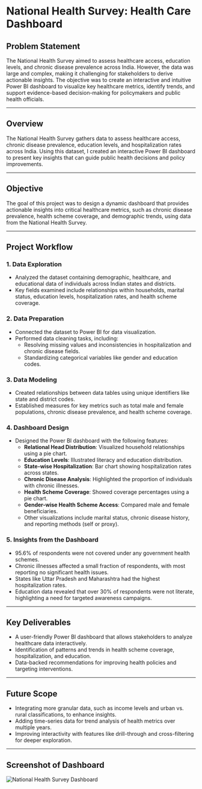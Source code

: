 # National Health Survey: Health Care Dashboard  

## Problem Statement  
The National Health Survey aimed to assess healthcare access, education levels, and chronic disease prevalence across India. However, the data was large and complex, making it challenging for stakeholders to derive actionable insights. The objective was to create an interactive and intuitive Power BI dashboard to visualize key healthcare metrics, identify trends, and support evidence-based decision-making for policymakers and public health officials.  

---

## Overview  
The National Health Survey gathers data to assess healthcare access, chronic disease prevalence, education levels, and hospitalization rates across India. Using this dataset, I created an interactive Power BI dashboard to present key insights that can guide public health decisions and policy improvements.  

---

## Objective  
The goal of this project was to design a dynamic dashboard that provides actionable insights into critical healthcare metrics, such as chronic disease prevalence, health scheme coverage, and demographic trends, using data from the National Health Survey.  

---

## Project Workflow  

### 1. Data Exploration  
- Analyzed the dataset containing demographic, healthcare, and educational data of individuals across Indian states and districts.  
- Key fields examined include relationships within households, marital status, education levels, hospitalization rates, and health scheme coverage.  

### 2. Data Preparation  
- Connected the dataset to Power BI for data visualization.  
- Performed data cleaning tasks, including:  
  - Resolving missing values and inconsistencies in hospitalization and chronic disease fields.  
  - Standardizing categorical variables like gender and education codes.  

### 3. Data Modeling  
- Created relationships between data tables using unique identifiers like state and district codes.  
- Established measures for key metrics such as total male and female populations, chronic disease prevalence, and health scheme coverage.  

### 4. Dashboard Design  
- Designed the Power BI dashboard with the following features:  
  - **Relational Head Distribution**: Visualized household relationships using a pie chart.  
  - **Education Levels**: Illustrated literacy and education distribution.  
  - **State-wise Hospitalization**: Bar chart showing hospitalization rates across states.  
  - **Chronic Disease Analysis**: Highlighted the proportion of individuals with chronic illnesses.  
  - **Health Scheme Coverage**: Showed coverage percentages using a pie chart.  
  - **Gender-wise Health Scheme Access**: Compared male and female beneficiaries.  
  - Other visualizations include marital status, chronic disease history, and reporting methods (self or proxy).  

### 5. Insights from the Dashboard  
- 95.6% of respondents were not covered under any government health schemes.  
- Chronic illnesses affected a small fraction of respondents, with most reporting no significant health issues.  
- States like Uttar Pradesh and Maharashtra had the highest hospitalization rates.  
- Education data revealed that over 30% of respondents were not literate, highlighting a need for targeted awareness campaigns.  

---

## Key Deliverables  
- A user-friendly Power BI dashboard that allows stakeholders to analyze healthcare data interactively.  
- Identification of patterns and trends in health scheme coverage, hospitalization, and education.  
- Data-backed recommendations for improving health policies and targeting interventions.  

---

## Future Scope  
- Integrating more granular data, such as income levels and urban vs. rural classifications, to enhance insights.  
- Adding time-series data for trend analysis of health metrics over multiple years.  
- Improving interactivity with features like drill-through and cross-filtering for deeper exploration.  

---


## Screenshot of Dashboard  
![National Health Survey Dashboard](https://github.com/user-attachments/assets/4d82f143-a62d-4ba4-babd-b7e4ca4011e2)
 
